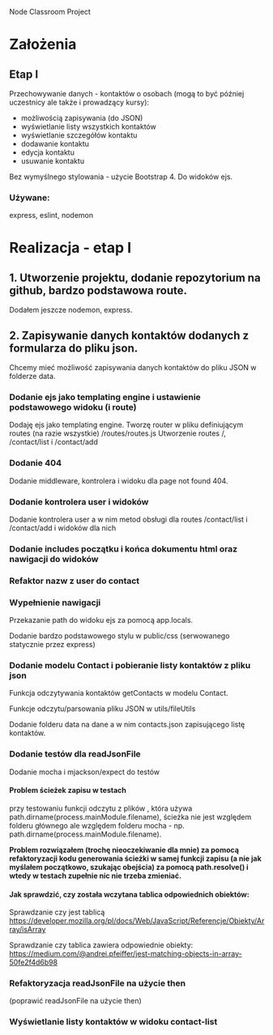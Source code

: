Node Classroom Project

# Założenia

## Etap I

Przechowywanie danych - kontaktów o osobach (mogą to być później uczestnicy ale także i prowadzący kursy):

- możliwością zapisywania (do JSON)
- wyświetlanie listy wszystkich kontaktów
- wyświetlanie szczegółów kontaktu
- dodawanie kontaktu
- edycja kontaktu
- usuwanie kontaktu

Bez wymyślnego stylowania - użycie Bootstrap 4. Do widoków ejs.

### Używane:

express, eslint, nodemon



# Realizacja - etap I

## 1. Utworzenie projektu, dodanie repozytorium na github, bardzo podstawowa route.

Dodałem jeszcze nodemon, express.

## 2. Zapisywanie danych kontaktów dodanych z formularza do pliku json.

Chcemy mieć możliwość zapisywania danych kontaktów do pliku JSON w folderze data.

### Dodanie ejs jako templating engine i ustawienie podstawowego widoku (i route) 

Dodaję ejs jako templating engine. Tworzę router w pliku definiującym routes (na razie wszystkie) /routes/routes.js Utworzenie routes /, /contact/list i /contact/add

### Dodanie 404

Dodanie middleware, kontrolera i widoku dla page not found 404.

### Dodanie kontrolera user i widoków 

Dodanie kontrolera user a w nim metod obsługi dla routes /contact/list i /contact/add i widoków dla nich

### Dodanie includes początku i końca dokumentu html oraz nawigacji do widoków

### Refaktor nazw z user do contact

### Wypełnienie nawigacji

Przekazanie path do widoku ejs za pomocą app.locals. 

Dodanie bardzo podstawowego stylu w public/css (serwowanego statycznie przez express)

### Dodanie modelu Contact i pobieranie listy kontaktów z pliku json

Funkcja odczytywania kontaktów getContacts w modelu Contact.

Funkcje odczytu/parsowania pliku JSON w utils/fileUtils

Dodanie folderu data na dane a w nim contacts.json zapisującego listę kontaktów.

### Dodanie testów dla readJsonFile

Dodanie mocha i mjackson/expect do testów

#### Problem ścieżek zapisu w testach

przy testowaniu funkcji odczytu z plików , która używa path.dirname(process.mainModule.filename), ścieżka nie jest względem folderu głównego ale względem folderu mocha - np. path.dirname(process.mainModule.filename).

**Problem rozwiązałem (trochę nieoczekiwanie dla mnie) za pomocą refaktoryzacji kodu generowania ścieżki w samej funkcji zapisu (a nie jak myślałem początkowo, szukając obejścia) za pomocą path.resolve() i wtedy w testach zupełnie nic nie trzeba zmieniać.**

#### Jak sprawdzić, czy została wczytana tablica odpowiednich obiektów:

Sprawdzanie czy jest tablicą https://developer.mozilla.org/pl/docs/Web/JavaScript/Referencje/Obiekty/Array/isArray

Sprawdzanie czy tablica zawiera odpowiednie obiekty: https://medium.com/@andrei.pfeiffer/jest-matching-objects-in-array-50fe2f4d6b98

### Refaktoryzacja readJsonFile na użycie then

(poprawić readJsonFile na użycie then)

### Wyświetlanie listy kontaktów w widoku contact-list

